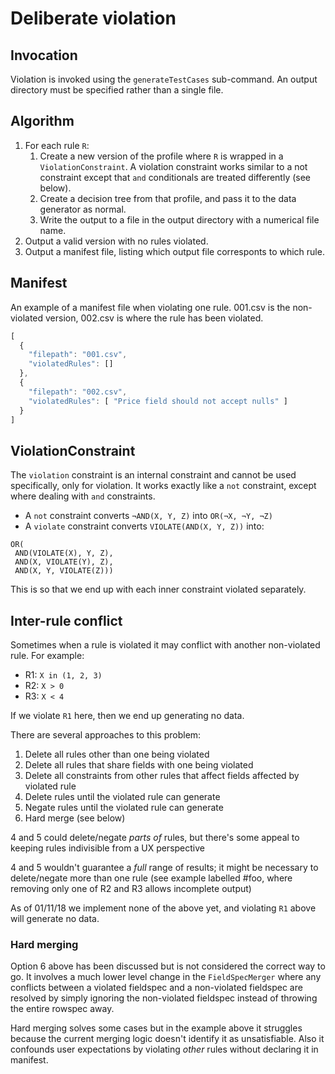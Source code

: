 # Deliberate violation

## Invocation

Violation is invoked using the `generateTestCases` sub-command. An output directory must be specified rather than a single file.

## Algorithm

1. For each rule `R`:
	1. Create a new version of the profile where `R` is wrapped in a `ViolationConstraint`. A violation constraint works similar to a not constraint except that `and` conditionals are treated differently (see below).
	1. Create a decision tree from that profile, and pass it to the data generator as normal.
	1. Write the output to a file in the output directory with a numerical file name.
1. Output a valid version with no rules violated.
1. Output a manifest file, listing which output file corresponts to which rule.

## Manifest

An example of a manifest file when violating one rule. 001.csv is the non-violated version, 002.csv is where the rule has been violated.
```javascript
[
  {
    "filepath": "001.csv",
    "violatedRules": []
  },
  {
    "filepath": "002.csv",
    "violatedRules": [ "Price field should not accept nulls" ]
  }
]
```

## ViolationConstraint

The `violation` constraint is an internal constraint and cannot be used specifically, only for violation. It works exactly like a `not` constraint, except where dealing with `and` constraints.

* A `not` constraint converts `¬AND(X, Y, Z)` into `OR(¬X, ¬Y, ¬Z)`
* A `violate` constraint converts `VIOLATE(AND(X, Y, Z))` into:
```
OR(
 AND(VIOLATE(X), Y, Z),
 AND(X, VIOLATE(Y), Z),
 AND(X, Y, VIOLATE(Z)))
```

This is so that we end up with each inner constraint violated separately.

## Inter-rule conflict

Sometimes when a rule is violated it may conflict with another non-violated rule. For example:

* R1: `X in (1, 2, 3)`
* R2: `X > 0`
* R3: `X < 4`

If we violate `R1` here, then we end up generating no data.

There are several approaches to this problem:
1. Delete all rules other than one being violated
2. Delete all rules that share fields with one being violated
3. Delete all constraints from other rules that affect fields affected by violated rule
4. Delete rules until the violated rule can generate
5. Negate rules until the violated rule can generate
6. Hard merge (see below)

4 and 5 could delete/negate *parts of* rules, but there's some appeal to keeping rules indivisible from a UX perspective

4 and 5 wouldn't guarantee a *full* range of results; it might be necessary to delete/negate more than one rule (see example labelled #foo, where removing only one of R2 and R3 allows incomplete output)

As of 01/11/18 we implement none of the above yet, and violating `R1` above will generate no data.

### Hard merging

Option 6 above has been discussed but is not considered the correct way to go. It involves a much lower level change in the `FieldSpecMerger` where any conflicts between a violated fieldspec and a non-violated fieldspec are resolved by simply ignoring the non-violated fieldspec instead of throwing the entire rowspec away.

Hard merging solves some cases but in the example above it struggles because the current merging logic doesn't identify it as unsatisfiable. Also it confounds user expectations by violating *other* rules without declaring it in manifest.
